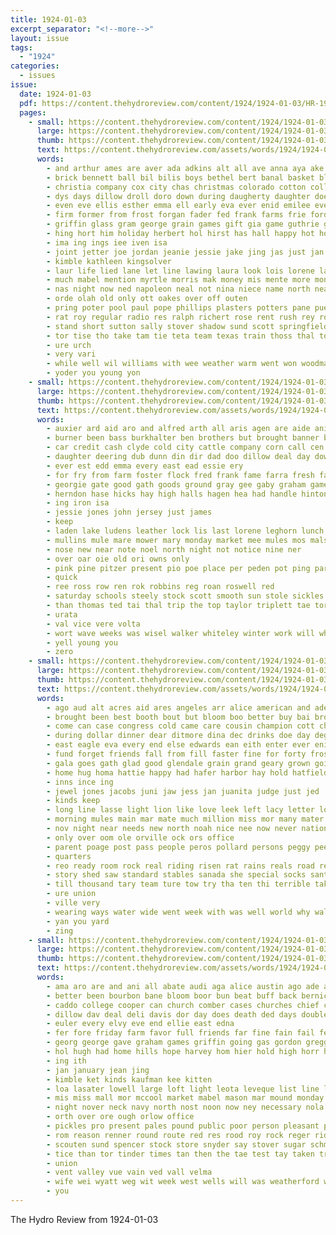 ```yaml
---
title: 1924-01-03
excerpt_separator: "<!--more-->"
layout: issue
tags:
  - "1924"
categories:
  - issues
issue:
  date: 1924-01-03
  pdf: https://content.thehydroreview.com/content/1924/1924-01-03/HR-1924-01-03.pdf
  pages:
    - small: https://content.thehydroreview.com/content/1924/1924-01-03/small/HR-1924-01-03-01.jpg
      large: https://content.thehydroreview.com/content/1924/1924-01-03/large/HR-1924-01-03-01.jpg
      thumb: https://content.thehydroreview.com/content/1924/1924-01-03/thumbnails/HR-1924-01-03-01.jpg
      text: https://content.thehydroreview.com/assets/words/1924/1924-01-03/HR-1924-01-03-01.txt
      words:
        - and arthur ames are aver ada adkins alt all ave anna aya ake als ang ain arn aid
        - brick bennett ball bil bilis boys bethel bert banal basket blew beat been bac business but busi bridgeport bro beach born bandy band bell bob both bees bassler bring bot baby bati bible
        - christia company cox city chas christmas colorado cotton collier cousin came crea caine che char come church comes cake coll carl christian chris clarence campbell cash cong car cling child can civil
        - dys days dillow droll doro down during daugherty daughter doe dinner dene deal drown dodge day ded doubt dorothy
        - even eve ellis esther emma ell early eva ever enid emilee every ethel enter else ead
        - firm former from frost forgan fader fed frank farms frie ford foote favor fant felton fine farm friends floyd found full for friday first few
        - griffin glass gram george grain games gift gia game guthrie gave geary green glad gear guest grace ground good gra given gray
        - hing hort him holiday herbert hol hirst has hall happy hot hon hail husband honor had held hydro hand hatt holter hard high hope hensley holi harvey hey har hafer her home heard
        - ima ing ings iee iven isa
        - joint jetter joe jordan jeanie jessie jake jing jas just jan
        - kimble kathleen kingsolver
        - laur life lied lane let line lawing laura look lois lorene laue light lowell live lela little lady lead like lill letter long left loyal latter last
        - much mabel mention myrtle morris mak money mis mente more monday made may mire mas mill most morning musi mea martha missi miss men members many mardy must
        - nas night now ned napoleon neal not nina niece name north neat new nor
        - orde olah old only ott oakes over off outen
        - pring poter pool paul pope phillips plasters potters pane pueblo perce pro piece peace public pees points pitzer par present potter poag pack pronto peden pastor pas pee people part
        - rat roy regular radio res ralph richert rose rent rush rey roar real ruhl rowan
        - stand short sutton sally stover shadow sund scott springfield score see sales stores she sunday stock sale sha storms surprise seta straight sue service swift state second speaker sir set sons sax sayre sine sonn school special sum still streets
        - tor tise tho take tam tie teta team texas train thoss thal tone toa thier thom tow than thurs them ted the thyng tyler title then
        - ure urch
        - very vari
        - while well wil williams with wee weather warm went won woodman waller warde willie will way woo wheat worl wish week war willis was white
        - yoder you young yon
    - small: https://content.thehydroreview.com/content/1924/1924-01-03/small/HR-1924-01-03-02.jpg
      large: https://content.thehydroreview.com/content/1924/1924-01-03/large/HR-1924-01-03-02.jpg
      thumb: https://content.thehydroreview.com/content/1924/1924-01-03/thumbnails/HR-1924-01-03-02.jpg
      text: https://content.thehydroreview.com/assets/words/1924/1924-01-03/HR-1924-01-03-02.txt
      words:
        - auxier ard aid aro and alfred arth all aris agen are aide anil
        - burner been bass burkhalter ben brothers but brought banner buna bales billy bruce ball buggy better broek big buff bert
        - car credit cash clyde cold city cattle company corn call cen campbell clinton carl creek colony cook con che cane card christmas
        - daughter deering dub dunn din dir dad doo dillow deal day down date dat
        - ever est edd emma every east ead essie ery
        - for fry from farm foster flock fred frank fame farra fresh far folks fine fea
        - georgie gate good gath goods ground gray gee gaby graham games guest german gotebo gallon ghost gladys
        - herndon hase hicks hay high halls hagen hea had handle hinton home hydro hor haak heen horse harry holte hee helps hoover huss has her homes hensley head heading how
        - ing iron isa
        - jessie jones john jersey just james
        - keep
        - laden lake ludens leather lock lis last lorene leghorn lunch lary lady lee ler left lowers
        - mullins mule mare mower mary monday market mee mules mos mals much mound mention many members morgan mis ming miss morning milk
        - nose new near note noel north night not notice nine ner
        - over oar oie old ori owns only
        - pink pine pitzer present pio poe place per peden pot ping par people pum pry pruett peak pos
        - quick
        - ree ross row ren rok robbins reg roan roswell red
        - saturday schools steely stock scott smooth sun stole sickles sise saine sunday sterling spring sua sines sad she southern shoats sorrel sherwood sen swale springs school south soon sick sat said stove span square seed special sie
        - than thomas ted tai thal trip the top taylor triplett tae torie tilly texas tayler tie tag thelma tort them
        - urata
        - val vice vere volta
        - wort wave weeks was wisel walker whiteley winter work will white weathers wish weatherford well werner want williams winch wilson winsor wife with west week
        - yell young you
        - zero
    - small: https://content.thehydroreview.com/content/1924/1924-01-03/small/HR-1924-01-03-03.jpg
      large: https://content.thehydroreview.com/content/1924/1924-01-03/large/HR-1924-01-03-03.jpg
      thumb: https://content.thehydroreview.com/content/1924/1924-01-03/thumbnails/HR-1924-01-03-03.jpg
      text: https://content.thehydroreview.com/assets/words/1924/1924-01-03/HR-1924-01-03-03.txt
      words:
        - ago aud alt acres aid ares angeles arr alice american and aden andes all able are addi arena ask autumn aga
        - brought been best booth bout but bloom boo better buy bai bros boys baby board blas bet bread back big bert boy
        - come can case congress cold came care cousin champion cott chi clear credit cham company cheney cattle churches corn city christmas cope clinton cence comes
        - during dollar dinner dear ditmore dina dec drinks doe day degree dog door days date
        - east eagle eva every end else edwards ean eith enter ever enid ent ele early
        - fund forget friends fall from fill faster fine for forty frost far first flower flowers fam farm favor friday fin fic fruit free foote felt
        - gala goes gath glad good glendale grain grand geary grown going gordon given grade goin grounds
        - home hug homa hattie happy had hafer harbor hay hold hatfield half house heads hope holi hare halls head high has her harry hort heir health hume hundred hall hydro henson how husband him honor
        - inns ince ing
        - jewel jones jacobs juni jaw jess jan juanita judge just jed
        - kinds keep
        - long line lasse light lion like love leek left lacy letter los loges lad living lands little lovely live last large lack lown
        - morning mules main mar mate much million miss mor many mater man mil miles may mon men more made merry meal means mak
        - nov night near needs new north noah nice nee now never nation not nito numbers
        - only over oom ole orville ock ors office
        - parent poage post pass people peros pollard persons peggy peel pert perrine place paper paso pion power public perce pair proper piece pasa path present purchase
        - quarters
        - reo ready room rock real riding risen rat rains reals road regular reale rest rica reason ray route rivet red rate
        - story shed saw standard stables sanada she special socks santa soon see shall shape straight said stock summer stay sale seer sic season sunday shown sung settle sun saturday states ser store shorter second southern shee seek storm seat seen south stoel schools show short school such say smaller shows samples stamp spring
        - till thousand tary team ture tow try tha ten thi terrible take trip thing tra too tar teacher them the tie tes toledo than
        - ure union
        - ville very
        - wearing ways water wide went week with was well world why walk worst will won works work worth wind weeks wish windy wife wonder way winning williams wil wares winters weather
        - yan you yard
        - zing
    - small: https://content.thehydroreview.com/content/1924/1924-01-03/small/HR-1924-01-03-04.jpg
      large: https://content.thehydroreview.com/content/1924/1924-01-03/large/HR-1924-01-03-04.jpg
      thumb: https://content.thehydroreview.com/content/1924/1924-01-03/thumbnails/HR-1924-01-03-04.jpg
      text: https://content.thehydroreview.com/assets/words/1924/1924-01-03/HR-1924-01-03-04.txt
      words:
        - ama aro are and ani all abate audi aga alice austin ago ade ace ales ain ave arson
        - better been bourbon bane bloom boor bun beat buff back bernice below bandy but bus buy business bean ball buys box
        - caddo college cooper can church comber cases churches chief cool cecil cocke came cash city canas clare cliff come cold cane county cost cook carn coil company corn christmas childrey car comb cach chap coates cotton christ childs crissman
        - dillow dav deal deli davis dor day does death ded days double dannie
        - euler every elvy eve end ellie east edna
        - fer fore friday farm favor full friends far fine fain fail feast fire first from for farms fuel fight few figard fow field
        - georg george gave graham games griffin going gas gordon gregg given good green
        - hol hugh had home hills hope harvey hom hier hold high horr half hamilton hundred hinton hydro hore has hill her hans house
        - ing ith
        - jan january jean jing
        - kimble ket kinds kaufman kee kitten
        - loa lasater lowell large loft light leota leveque list line last leavenworth laws lower less lowing
        - mis miss mall mor mccool market mabel mason mar mound monday mol motto man money march more mills mas made mone many moore
        - night nover neck navy north nost noon now ney necessary nola nor notice not nation new neighbors niles never
        - orth over ore ough orlow office
        - pickles pro present pales pound public poor person pleasant past pass pay par pete pounds pop per pieper price pos pack pies por pork port place people pou pope
        - rom reason renner round route red res rood roy rock reger ridge rebar
        - scouten sund spencer stock store snyder say stover sugar schmidt single sister sunday seil season south stage stora see son start save sly saw sal severe sell sale sur she square stay sox small side school saturday sons sup simmons sand seed soon sit sas
        - tice than tor tinder times tan then the tae test tay taken try thi thyng toy towns tax tur thousand tho town
        - union
        - vent valley vue vain ved vall velma
        - wife wei wyatt weg wit week west wells will was weatherford white ways wait weather whitchurch with way wan
        - you
---
```


The Hydro Review from 1924-01-03

<!--more-->

